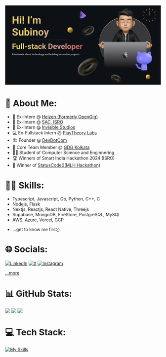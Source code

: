 ![GitHub Banner](banner.png)



# 💫 About Me:
- 🔨 Ex-Intern @ [Heizen (Formerly OpenGig)](https://heizen.work/)
- 🚀 Ex-Intern @ [SAC, ISRO](https://www.sac.gov.in/Vyom/)
- 🏢 Ex-Intern @ [Invisible Studios](https://invisible.af)
- 💻 Ex-Fullstack Intern @ [PlayTheory Labs](https://playtheory.xyz)
- 🏗️ Founder @ [DevDotCom](https://www.devdotcom.tech/)
- 👥 Core Team Member @ [GDG Kolkata](https://gdg.community.dev/gdg-kolkata/)
- 🧑‍🎓 Student of Computer Science and Enginnering
- 🏆 Winners of Smart India Hackathon 2024 (ISRO)
- 🥇 Winner of [StatusCode0(MLH Hackathon)](https://devfolio.co/statuscode0/dashboard)

# 🤹‍♂️ Skills:
- Typescript, Javascript, Go, Python, C++, C
- Nodejs, Flask 
- Nextjs, Reactjs, React Native, Threejs
- Supabase, MongoDB, FireStore, PostgreSQL, MySQL
- AWS, Azure, Vercel, GCP
+ ...get to know me first;)

# 🌐 Socials:
[![LinkedIn](https://img.icons8.com/color/48/linkedin.png)](https://linkedin.com/in/heysubinoy) [![X](https://img.icons8.com/color/48/twitter--v1.png)](https://twitter.com/heysubinoy) [![Instagram](https://img.icons8.com/fluency/48/instagram-new.png)](https://instagram.com/biswas.subinoy)

[...more](https://linktr.ee/heysubinoy)

# 📊 GitHub Stats:
![](http://github-profile-summary-cards.vercel.app/api/cards/profile-details?username=subinoybiswas&theme=github_dark)
![](http://github-profile-summary-cards.vercel.app/api/cards/stats?username=subinoybiswas&theme=github_dark)
![](http://github-profile-summary-cards.vercel.app/api/cards/most-commit-language?username=subinoybiswas&theme=github_dark)

# 💻 Tech Stack:
[![My Skills](https://skillicons.dev/icons?i=nextjs,react,go,typescript,vercel,bun,linux,mongodb,nodejs,aws,docker,javascript,threejs,flask,postgres,mongodb,firebase,python,gcp,c,cpp,html,css,git,github,vscode)](https://skillicons.dev)
